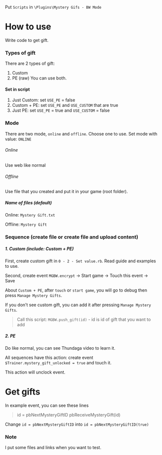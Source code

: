 Put `Scripts` in `\Plugins\Mystery Gifs - BW Mode`

# How to use
Write code to get gift.

### Types of gift
There are 2 types of gift:
1. Custom
2. PE (raw)
You can use both.

#### Set in script
1. Just Custom: set `USE_PE` = false
1. Custom + PE: set `USE_PE` and `USE_CUSTOM` that are true
1. Just PE: set `USE_PE` = true and `USE_CUSTOM` = false

### Mode
There are two mode, `online` and `offline`. Choose one to use. Set mode with value: `ONLINE`

###### Online
Use web like normal
###### Offline
Use file that you created and put it in your game (root folder).

##### Name of files (default)
Online: `Mystery Gift.txt`

Offline: `Mystery Gift`

### Sequence (create file or create file and upload content)
##### 1. Custom (include: Custom + PE)
First, create custom gift in `0 - 2 - Set value.rb`. Read guide and examples to use.

Second, create event `MGBW.encrypt` -> Start game -> Touch this event -> Save

About `Custom + PE`, after `touch` or `start game`, you will go to debug then press `Manage Mystery Gifts`.

If you don't see custom gift, you can add it after pressing `Manage Mystery Gifts`.
> Call this script: `MGBW.push_gift(id)` - id is id of gift that you want to add

##### 2. PE
Do like normal, you can see Thundaga video to learn it.

All sequences have this action: create event `$Trainer.mystery_gift_unlocked = true` and touch it.

This action will unclock event.

# Get gifts
In example event, you can see these lines
> id = pbNextMysteryGiftID
> pbReceiveMysteryGift(id)

Change `id = pbNextMysteryGiftID` into `id = pbNextMysteryGiftID(true)`

### Note
I put some files and links when you want to test.
